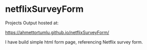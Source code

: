 # netflixSurveyForm

Projects Output hosted at:

https://ahmettortumlu.github.io/netflixSurveyForm/

I have build simple html form page, referencing Netflix survey form.
